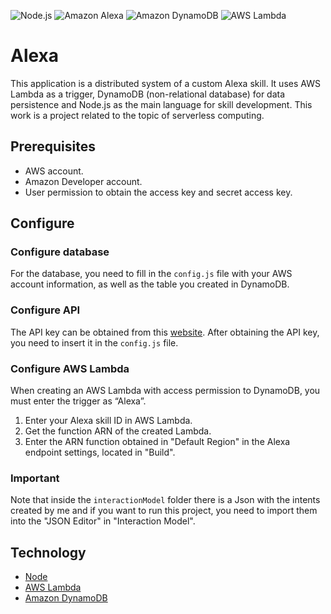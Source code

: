 ![Node.js](https://img.shields.io/badge/Node.js-5FA04E.svg?logo=nodedotjs&logoColor=white)
![Amazon Alexa](https://img.shields.io/badge/Amazon%20Alexa-00CAFF.svg?logo=Amazon-Alexa&logoColor=white)
![Amazon DynamoDB](https://img.shields.io/badge/Amazon%20DynamoDB-4053D6.svg?logo=Amazon-DynamoDB&logoColor=white)
![AWS Lambda](https://img.shields.io/badge/AWS%20Lambda-FF9900.svg?logo=AWS-Lambda&logoColor=white)

# Alexa

This application is a distributed system of a custom Alexa skill. It uses AWS Lambda as a trigger, DynamoDB (non-relational database) for data persistence and Node.js as the main language for skill development. This work is a project related to the topic of serverless computing.

## Prerequisites

- AWS account.
- Amazon Developer account.
- User permission to obtain the access key and secret access key.

## Configure

### Configure database

For the database, you need to fill in the `config.js` file with your AWS account information, as well as the table you created in DynamoDB.

### Configure API

The API key can be obtained from this [website](https://openweathermap.org/api). After obtaining the API key, you need to insert it in the `config.js` file.

### Configure AWS Lambda

When creating an AWS Lambda with access permission to DynamoDB, you must enter the trigger as “Alexa”.

1. Enter your Alexa skill ID in AWS Lambda.
2. Get the function ARN of the created Lambda.
3. Enter the ARN function obtained in "Default Region" in the Alexa endpoint settings, located in "Build".

### Important

Note that inside the `interactionModel` folder there is a Json with the intents created by me and if you want to run this project, you need to import them into the "JSON Editor" in "Interaction Model".

## Technology

- [Node](https://nodejs.org/en)
- [AWS Lambda](https://aws.amazon.com/pt/pm/lambda/?gclid=CjwKCAjwm_SzBhAsEiwAXE2Cv9-am38f8as8BdYWK9-KQjLtO7JCHJG-EWSAkfArVJxfL_2IIbhZkRoCY9EQAvD_BwE&trk=56f58804-91cd-4af4-98d4-afe277a57fd3&sc_channel=ps&ef_id=CjwKCAjwm_SzBhAsEiwAXE2Cv9-am38f8as8BdYWK9-KQjLtO7JCHJG-EWSAkfArVJxfL_2IIbhZkRoCY9EQAvD_BwE:G:s&s_kwcid=AL!4422!3!651510591822!e!!g!!aws%20lambda!19828231347!148480170233)
- [Amazon DynamoDB](https://aws.amazon.com/pt/pm/dynamodb/?gclid=CjwKCAjwm_SzBhAsEiwAXE2Cv14OZd0w7onoIv7SKjbXW-RBA-Txao2Zv5AGnKTXXkX6qfvFRKOpORoC1GUQAvD_BwE&trk=e27ab896-a1e8-4e50-93c5-d7ce76fe04ed&sc_channel=ps&ef_id=CjwKCAjwm_SzBhAsEiwAXE2Cv14OZd0w7onoIv7SKjbXW-RBA-Txao2Zv5AGnKTXXkX6qfvFRKOpORoC1GUQAvD_BwE:G:s&s_kwcid=AL!4422!3!536393507464!e!!g!!dynamodb!12024810846!121787472211)
